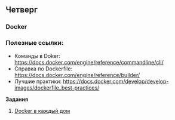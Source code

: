 ## Четверг

### Docker

### Полезные ссылки:

- Команды в Doker: https://docs.docker.com/engine/reference/commandline/cli/
- Справка по Dockerfile: https://docs.docker.com/engine/reference/builder/
- Лучшие практики: https://docs.docker.com/develop/develop-images/dockerfile_best-practices/


**Задания**
1. [Docker в каждый дом](https://github.com/Elbrus-Bootcamp/docker-101/)
